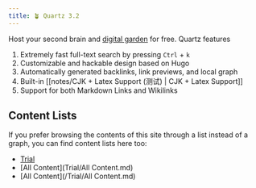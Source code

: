 ```yaml
---
title: 🪴 Quartz 3.2
---
```


Host your second brain and [digital garden](https://jzhao.xyz/posts/networked-thought) for free. Quartz features

1. Extremely fast full-text search by pressing `Ctrl` + `k`
2. Customizable and hackable design based on Hugo
3. Automatically generated backlinks, link previews, and local graph
4. Built-in [[notes/CJK + Latex Support (测试) | CJK + Latex Support]]
5. Support for both Markdown Links and Wikilinks


## Content Lists
If you prefer browsing the contents of this site through a list instead of a graph, you can find content lists here too:

- [Trial](/Trial)
- [All Content](Trial/All Content.md)
- [All Content](/Trial/All Content.md)

